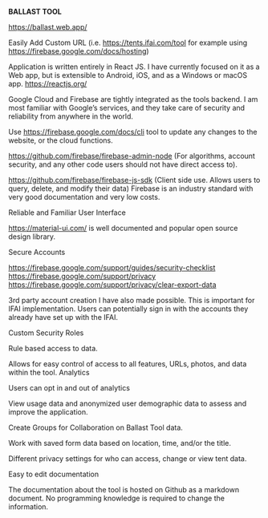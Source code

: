 <b>BALLAST TOOL</b>

https://ballast.web.app/

Easily Add Custom URL (i.e. https://tents.ifai.com/tool for example using https://firebase.google.com/docs/hosting)

Application is written entirely in React JS. I have currently focused on it as a Web app, but is extensible to Android, iOS, and as a Windows or macOS app.
https://reactjs.org/


Google Cloud and Firebase are tightly integrated as the tools backend. I am most familiar with Google’s services, and they take care of security and reliability from anywhere in the world.


Use https://firebase.google.com/docs/cli tool to update any changes to the website, or the cloud functions.


https://github.com/firebase/firebase-admin-node (For algorithms, account security, and any other code users should not have direct access to).


https://github.com/firebase/firebase-js-sdk (Client side use. Allows users to query, delete, and modify their data) Firebase is an industry standard with very good documentation and very low costs.


Reliable and Familiar User Interface

https://material-ui.com/ is well documented and popular open source design library.

Secure Accounts

https://firebase.google.com/support/guides/security-checklist
https://firebase.google.com/support/privacy
https://firebase.google.com/support/privacy/clear-export-data

3rd party account creation I have also made possible. This is important for IFAI implementation. Users can potentially sign in with the accounts they already have set up with the IFAI.

Custom Security Roles

Rule based access to data.

Allows for easy control of access to all features, URLs, photos, and data within the tool.
Analytics

Users can opt in and out of analytics

View usage data and anonymized user demographic data to assess and improve the application.

Create Groups for Collaboration on Ballast Tool data. 

Work with saved form data based on location, time, and/or the title.

Different privacy settings for who can access, change or view tent data.

Easy to edit documentation

The documentation about the tool is hosted on Github as a markdown document. No programming knowledge is required to change the information.
